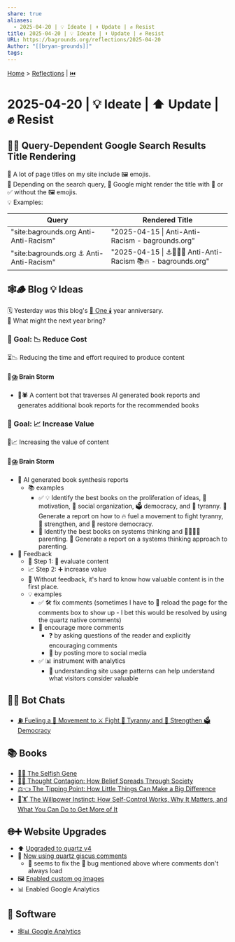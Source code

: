 ```yaml
---
share: true
aliases:
  - 2025-04-20 | 💡 Ideate | ⬆️ Update | ✊ Resist
title: 2025-04-20 | 💡 Ideate | ⬆️ Update | ✊ Resist
URL: https://bagrounds.org/reflections/2025-04-20
Author: "[[bryan-grounds]]"
tags: 
---
```

[Home](../index.md) > [Reflections](./index.md) | [⏮️](./2025-04-19.md)  
# 2025-04-20 | 💡 Ideate | ⬆️ Update | ✊ Resist  
## 👀🤔 Query-Dependent Google Search Results Title Rendering  
📝 A lot of page titles on my site include 🖼️ emojis.  
🤔 Depending on the search query, 🤖 Google might render the title with 🚫 or ✅ without the 🖼️ emojis.  
💡 Examples:  
  
| Query                                   | Rendered Title                                               |  
| --------------------------------------- | ------------------------------------------------------------ |  
| "site:bagrounds.org Anti-Anti-Racism"   | "2025-04-15 \| Anti-Anti-Racism - bagrounds.org"             |  
| "site:bagrounds.org ⚓ Anti-Anti-Racism" | "2025-04-15 \| ⚓🚫✊🏿 Anti-Anti-Racism 📚🔥 - bagrounds.org" |  
  
## 🕸️🪵 Blog 💡 Ideas  
🗓️ Yesterday was this blog's [🥳 One 🕯️](./2025-04-19.md) year anniversary.  
🤔 What might the next year bring?  
  
### 🎯 Goal: 📉 Reduce Cost  
⏳📉 Reducing the time and effort required to produce content  
  
#### 🧠⛈️ Brain Storm  
- 🤖🕷️ A content bot that traverses AI generated book reports and generates additional book reports for the recommended books  
  
### 🎯 Goal: 📈 Increase Value  
💎📈 Increasing the value of content  
  
#### 🧠⛈️ Brain Storm  
- 🤖 AI generated book synthesis reports  
    - 📚 examples  
        - ✅ 💡 Identify the best books on the proliferation of ideas, 🚀 motivation, 🤝 social organization, 🗳️ democracy, and 👑 tyranny. 📝 Generate a report on how to 🔥 fuel a movement to fight tyranny, 💪 strengthen, and 🔄 restore democracy.  
        - 🧠 Identify the best books on systems thinking and 👨‍👩‍👧‍👦 parenting. 📝 Generate a report on a systems thinking approach to parenting.  
- 🔄 Feedback  
    - 👣 Step 1: 🧐 evaluate content  
    - 📈 Step 2: ➕ increase value  
    - 🚫 Without feedback, it's hard to know how valuable content is in the first place.  
    - 💡 examples  
        - ✅ 🛠️ fix comments (sometimes I have to 🔄 reload the page for the comments box to show up - I bet this would be resolved by using the quartz native comments)  
        - 📣 encourage more comments  
            - ❓ by asking questions of the reader and explicitly encouraging comments  
            - 📱 by posting more to social media  
        - ✅ 📊 instrument with analytics  
            - 🧭 understanding site usage patterns can help understand what visitors consider valuable  
  
## 🤖💬 Bot Chats  
- [⛽ Fueling a 👥 Movement to ⚔️ Fight 👹 Tyranny and 💪 Strengthen 🗳️ Democracy](../bot-chats/fueling-a-movement-to-fight-tyranny-and-strengthen-democracy.md)  
  
## 📚 Books  
- [👤🧬 The Selfish Gene](../books/the-selfish-gene.md)  
- [💭🦠 Thought Contagion: How Belief Spreads Through Society](../books/thought-contagion.md)  
- [⚖️👈 The Tipping Point: How Little Things Can Make a Big Difference](../books/the-tipping-point.md)  
- [🧘🏋️ The Willpower Instinct: How Self-Control Works, Why It Matters, and What You Can Do to Get More of It](../books/the-willpower-instinct.md)  
  
## 🌐➕ Website Upgrades  
- ⬆️ [Upgraded to quartz v4](https://github.com/bagrounds/obsidian-github-publisher-sync/commit/b37553e3d9586364c258c9656fd6bb8626dae171)  
- 💬 [Now using quartz giscus comments](https://github.com/bagrounds/obsidian-github-publisher-sync/commit/5d1be4121b7cecb7593dfcedb51df58d579561ef)  
    - 🔧 seems to fix the 🐛 bug mentioned above where comments don't always load  
- 🖼️ [Enabled custom og images](https://github.com/bagrounds/obsidian-github-publisher-sync/commit/5d1be4121b7cecb7593dfcedb51df58d579561ef)  
- 📊 Enabled Google Analytics  
  
## 💾 Software  
- [🕸️📊 Google Analytics](../software/google-analytics.md)  

